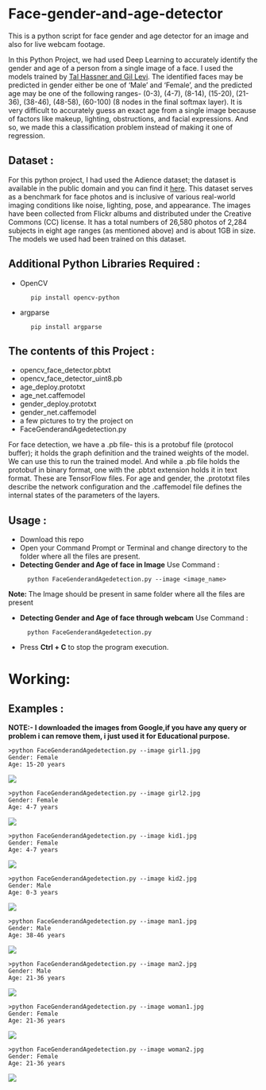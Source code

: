 # Face-gender-and-age-detector
This is a python script for face gender and age detector for an image and also for live webcam footage.
<p>In this Python Project, we had used Deep Learning to accurately identify the gender and age of a person from a single image of a face. I used the models trained by <a href="https://talhassner.github.io/home/projects/Adience/Adience-data.html">Tal Hassner and Gil Levi</a>. The identified faces may be predicted in gender either be one of ‘Male’ and ‘Female’, and the predicted age may be one of the following ranges- (0-3), (4-7), (8-14), (15-20), (21-36), (38-46), (48-58), (60-100) (8 nodes in the final softmax layer). It is very difficult to accurately guess an exact age from a single image because of factors like makeup, lighting, obstructions, and facial expressions. And so, we made this a classification problem instead of making it one of regression.</p>

<h2>Dataset :</h2>
<p>For this python project, I had used the Adience dataset; the dataset is available in the public domain and you can find it <a href="https://www.kaggle.com/ttungl/adience-benchmark-gender-and-age-classification">here</a>. This dataset serves as a benchmark for face photos and is inclusive of various real-world imaging conditions like noise, lighting, pose, and appearance. The images have been collected from Flickr albums and distributed under the Creative Commons (CC) license. It has a total numbers of 26,580 photos of 2,284 subjects in eight age ranges (as mentioned above) and is about 1GB in size. The models we used had been trained on this dataset.</p>

<h2>Additional Python Libraries Required :</h2>
<ul>
  <li>OpenCV</li>
  
       pip install opencv-python
</ul>
<ul>
 <li>argparse</li>
  
       pip install argparse
</ul>

<h2>The contents of this Project :</h2>
<ul>
  <li>opencv_face_detector.pbtxt</li>
  <li>opencv_face_detector_uint8.pb</li>
  <li>age_deploy.prototxt</li>
  <li>age_net.caffemodel</li>
  <li>gender_deploy.prototxt</li>
  <li>gender_net.caffemodel</li>
  <li>a few pictures to try the project on</li>
  <li>FaceGenderandAgedetection.py</li>
 </ul>
 <p>For face detection, we have a .pb file- this is a protobuf file (protocol buffer); it holds the graph definition and the trained weights of the model. We can use this to run the trained model. And while a .pb file holds the protobuf in binary format, one with the .pbtxt extension holds it in text format. These are TensorFlow files. For age and gender, the .prototxt files describe the network configuration and the .caffemodel file defines the internal states of the parameters of the layers.</p>
 
 <h2>Usage :</h2>
 <ul>
  <li>Download this repo</li>
  <li>Open your Command Prompt or Terminal and change directory to the folder where all the files are present.</li>
  <li><b>Detecting Gender and Age of face in Image</b> Use Command :</li>
  
      python FaceGenderandAgedetection.py --image <image_name>
</ul>
  <p><b>Note: </b>The Image should be present in same folder where all the files are present</p> 
<ul>
  <li><b>Detecting Gender and Age of face through webcam</b> Use Command :</li>
  
      python FaceGenderandAgedetection.py
</ul>
<ul>
  <li>Press <b>Ctrl + C</b> to stop the program execution.</li>
</ul>

# Working:

<h2>Examples :</h2>
<p><b>NOTE:- I downloaded the images from Google,if you have any query or problem i can remove them, i just used it for Educational purpose.</b></p>

    >python FaceGenderandAgedetection.py --image girl1.jpg
    Gender: Female
    Age: 15-20 years
    
<img src="Image Example/Face gender and age detection girl1.PNG">

    >python FaceGenderandAgedetection.py --image girl2.jpg
    Gender: Female
    Age: 4-7 years
    
<img src="Image Example/Face gender and age detection girl2.PNG">

    >python FaceGenderandAgedetection.py --image kid1.jpg
    Gender: Female
    Age: 4-7 years    
    
<img src="Image Example/Detecting age and gender kid1.png">

    >python FaceGenderandAgedetection.py --image kid2.jpg
    Gender: Male
    Age: 0-3 years  
    
<img src="Image Example/Detecting age and gender kid2.png">

    >python FaceGenderandAgedetection.py --image man1.jpg
    Gender: Male
    Age: 38-46 years
    
<img src="Image Example/Face gender and age detection man1.PNG">

    >python FaceGenderandAgedetection.py --image man2.jpg
    Gender: Male
    Age: 21-36 years
    
<img src="Image Example/Face gender and age detection man2.PNG">

    >python FaceGenderandAgedetection.py --image woman1.jpg
    Gender: Female
    Age: 21-36 years
    
<img src="Image Example/Face gender and age detection woman1.PNG">

    >python FaceGenderandAgedetection.py --image woman2.jpg
    Gender: Female
    Age: 21-36 years
    
<img src="Image Example/Face gender and age detection woman2.PNG">
